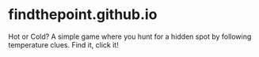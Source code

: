 # findthepoint.github.io
Hot or Cold? A simple game where you hunt for a hidden spot by following temperature clues. Find it, click it!

